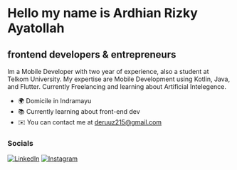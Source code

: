 Hello my name is Ardhian Rizky Ayatollah
=======================================
frontend developers & entrepreneurs
--------------------------------
Im a Mobile Developer with two year of experience, also a student at Telkom University. My expertise are Mobile Development using Kotlin, Java, and Flutter. Currently Freelancing and learning about Artificial Intelegence.

* 🌍  Domicile in Indramayu
* 📚  Currently learning about front-end dev
* ✉️  You can contact me at [deruuz215@gmail.com](mailto:deruuz215@gmail.com)

### Socials
[![LinkedIn](https://img.shields.io/badge/linkedin-%230077B5.svg?style=for-the-badge&logo=linkedin&logoColor=white)](https://www.linkedin.com/in/ardhianrizky/)
[![Instagram](https://img.shields.io/badge/Instagram-E4405F?style=for-the-badge&logo=instagram&logoColor=white)](https://www.instagram.com/ardhianrizky215/)

